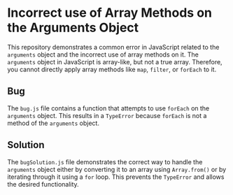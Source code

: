 # Incorrect use of Array Methods on the Arguments Object

This repository demonstrates a common error in JavaScript related to the `arguments` object and the incorrect use of array methods on it. The `arguments` object in JavaScript is array-like, but not a true array.  Therefore, you cannot directly apply array methods like `map`, `filter`, or `forEach` to it.

## Bug
The `bug.js` file contains a function that attempts to use `forEach` on the `arguments` object. This results in a `TypeError` because `forEach` is not a method of the `arguments` object. 

## Solution
The `bugSolution.js` file demonstrates the correct way to handle the `arguments` object either by converting it to an array using `Array.from()` or by iterating through it using a `for` loop. This prevents the `TypeError` and allows the desired functionality. 